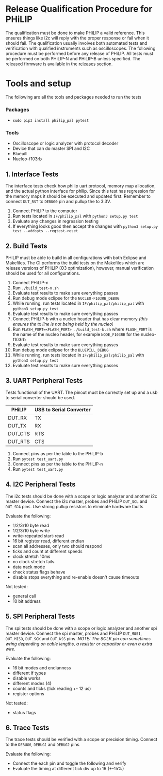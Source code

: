 # Release Qualification Procedure for PHiLIP
The qualification must be done to make PHiLIP a valid reference.
This ensures things like i2c will reply with the proper response or fail when it should fail.
The qualification usually involves both automated tests and verification with qualified instruments such as oscilloscopes.
The following procedure must be performed before any release of PHiLIP.
All tests must be performed on both PHiLIP-N and PHiLIP-B unless specified.
The released firmware is available in the [releases](https://github.com/riot-appstore/PHiLIP/releases) section.

# Tools and setup
The following are all the tools and packages needed to run the tests

### Packages
- `sudo pip3 install philip_pal pytest`

### Tools
- Oscilloscope or logic analyzer with protocol decoder
- Device that can do master SPI and I2C
- Bluepill
- Nucleo-f103rb


## 1. Interface Tests
The interface tests check how philip uart protocol, memory map allocation, and the actual python interface for philip.
Since this test has regression for the memory maps it should be executed and updated first.
Remember to connect `DUT_RST` to `DEBUG0` pin and pullup the to 3.3V.

1. Connect PHiLIP to the computer
2. Run tests located in `IF/philip_pal` with `python3 setup.py test`
3. Evaluate any changes in regression testing
4. If everything looks good then accept the changes with `python3 setup.py test --addopts --regtest-reset`

## 2. Build Tests
PHiLIP must be able to build in all configurations with both Eclipse and Makefiles.
The CI performs the build tests on the Makefiles which are release versions of PHiLIP (O3 optimization), however, manual verification should be used for all configurations.

1. Connect PHiLIP-n
2. Run `./build_test-n.sh`
3. Evaluate test results to make sure everything passes
4. Run debug mode eclipse for the `NUCLEO-F103RB_DEBUG`
5. While running, run tests located in `IF/philip_pal/philip_pal` with `python3 setup.py test`
6. Evaluate test results to make sure everything passes
7. Connect PHiLIP-b with a nucleo header that has clear memory _(this ensures the tx line is not being held by the nucleo)_
8. Run `FLASH_PORT=<FLASH_PORT> ./build_test-b.sh` where `FLASH_PORT` is the name of the nucleo header, for example `NODE_F103RB` for the nucleo-f103rb
9. Evaluate test results to make sure everything passes
10. Run debug mode eclipse for the `BLUEPILL_DEBUG`
11. While running, run tests located in `IF/philip_pal/philip_pal` with `python3 setup.py test`
12. Evaluate test results to make sure everything passes

## 3. UART Peripheral Tests
Tests functional of the UART.  The pinout must be correctly set up and a usb to serial converter should be used.

PHiLIP |     USB to Serial Converter
--------|-----------------------------
DUT_RX  | TX
DUT_TX | RX
DUT_CTS | RTS
DUT_RTS | CTS

1. Connect pins as per the table to the PHiLIP-b
2. Run `pytest test_uart.py`
3. Connect pins as per the table to the PHiLIP-n
4. Run `pytest test_uart.py`

## 4. I2C Peripheral Tests
The i2c tests should be done with a scope or logic analyzer and another i2c master device. Connect the i2c master, probes and PHiLIP `DUT_SCL` and `DUT_SDA` pins.  Use strong pullup resistors to eliminate hardware faults.


Evaluate the following:
- 1/2/3/10 byte read
- 1/2/3/10 byte write
- write-repeated start-read
- 16 bit register read, different endian
- scan all addresses, only two should respond
- ticks and count at different speeds
- clock stretch 10ms
- no clock stretch fails
- data nack mode
- check status flags behave
- disable stops everything and re-enable doesn't cause timeouts

Not tested:
- general call
- 10 bit address

## 5. SPI Peripheral Tests
The spi tests should be done with a scope or logic analyzer and another spi master device. Connect the spi master, probes and PHiLIP `DUT_MOSI`, `DUT_MISO`, `DUT_SCK` and `DUT_NSS` pins.  _NOTE: The SCLK pin can sometimes wring depending on cable lengths, a resistor or capacitor or even a extra wire._

Evaluate the following:
- 16 bit modes and endianness
- different if types
- disable works
- different modes (4)
- counts and ticks (tick reading +- 12 us)
- register options

Not tested:
- status flags

## 6. Trace Tests
The trace tests should be verified with a scope or precision timing.  Connect to the `DEBUG0`, `DEBUG1` and `DEBUG2` pins.

Evaluate the following:
- Connect the each pin and toggle the following and verify
- Evaluate the timing at different tick div up to 16 (+-15%)
